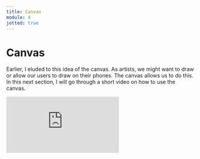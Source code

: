 ```yaml
---
title: Canvas
module: 4
jotted: true
---
```


# Canvas

Earlier, I eluded to this idea of the canvas.  As artists, we might want to draw or allow our users to draw on their phones.  The canvas allows us to do this.  In this next section, I will go through a short video on how to use the canvas.

<div class="embed-responsive embed-responsive-16by9"><iframe class="embed-responsive-item" src="https://www.youtube.com/embed/j3AWT0uKU2M" frameborder="0" allowfullscreen></iframe></div>